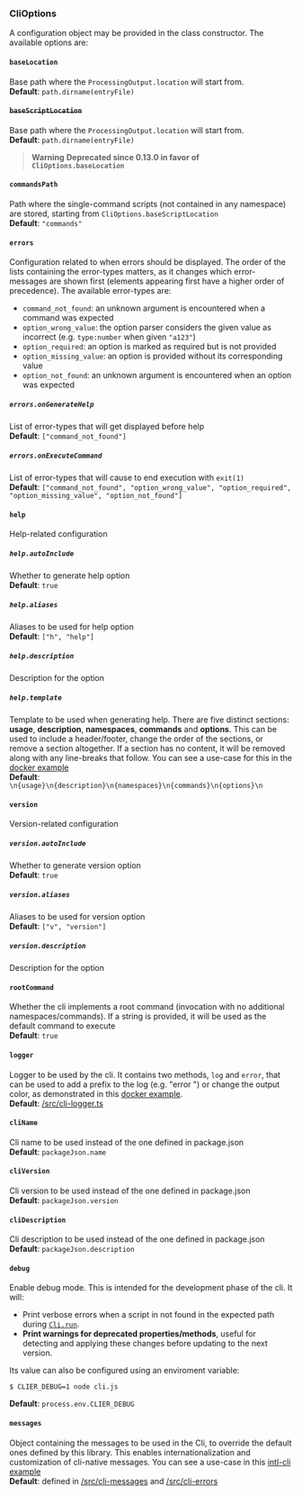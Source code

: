 ### CliOptions

A configuration object may be provided in the class constructor. The available options are:

#### `baseLocation`
Base path where the `ProcessingOutput.location` will start from.</br>
**Default**: `path.dirname(entryFile)`

#### ~~`baseScriptLocation`~~
Base path where the `ProcessingOutput.location` will start from.</br>
**Default**: `path.dirname(entryFile)`
> **Warning**
> **Deprecated since 0.13.0 in favor of `CliOptions.baseLocation`**

#### `commandsPath`
Path where the single-command scripts (not contained in any namespace) are stored, starting from `CliOptions.baseScriptLocation`</br>
**Default**: `"commands"`

#### `errors`
Configuration related to when errors should be displayed. The order of the lists containing the error-types matters, as it changes which error-messages are shown first (elements appearing first have a higher order of precedence).
The available error-types are:
- `command_not_found`: an unknown argument is encountered when a command was expected
- `option_wrong_value`: the option parser considers the given value as incorrect (e.g. `type:number` when given `"a123"`)
- `option_required`: an option is marked as required but is not provided
- `option_missing_value`: an option is provided without its corresponding value
- `option_not_found`: an unknown argument is encountered when an option was expected

##### `errors.onGenerateHelp`
List of error-types that will get displayed before help</br>
**Default**: `["command_not_found"]`
##### `errors.onExecuteCommand`
List of error-types that will cause to end execution with `exit(1)` </br>
**Default**: `["command_not_found", "option_wrong_value", "option_required", "option_missing_value", "option_not_found"]`

#### `help`
Help-related configuration
##### `help.autoInclude`
Whether to generate help option</br>
**Default**: `true`
##### `help.aliases`
Aliases to be used for help option</br>
**Default**: `["h", "help"]`
##### `help.description`
Description for the option
##### `help.template`
Template to be used when generating help. There are five distinct sections: **usage**, **description**, **namespaces**, **commands** and **options**. This can be used to include a header/footer, change the order of the sections, or remove a section altogether. If a section has no content, it will be removed along with any line-breaks that follow. You can see a use-case for this in the [docker example](/examples/docker/docker.js#L130)</br>
**Default**: `\n{usage}\n{description}\n{namespaces}\n{commands}\n{options}\n`

#### `version`
Version-related configuration
##### `version.autoInclude`
Whether to generate version option</br>
**Default**: `true`
##### `version.aliases`
Aliases to be used for version option</br>
**Default**: `["v", "version"]`
##### `version.description`
Description for the option

#### `rootCommand`
Whether the cli implements a root command (invocation with no additional namespaces/commands).
If a string is provided, it will be used as the default command to execute </br>
**Default**: `true`

#### `logger`
Logger to be used by the cli. It contains two methods, `log` and `error`, that can be used to add a prefix to the log (e.g. "error ") or change the output color, as demonstrated in this [docker example](/examples/docker/docker.js#L133).</br>
**Default**: [/src/cli-logger.ts](/src/cli-logger.ts)

#### `cliName`
Cli name to be used instead of the one defined in package.json</br>
**Default**: `packageJson.name`

#### `cliVersion`
Cli version to be used instead of the one defined in package.json</br>
**Default**: `packageJson.version`

#### `cliDescription`
Cli description to be used instead of the one defined in package.json</br>
**Default**: `packageJson.description`

#### `debug`
Enable debug mode. This is intended for the development phase of the cli. It will:
- Print verbose errors when a script in not found in the expected path during [`Cli.run`](/docs/api.md#runargs).
- **Print warnings for deprecated properties/methods**, useful for detecting and applying these changes before updating to the next version.

Its value can also be configured using an enviroment variable:
```shell
$ CLIER_DEBUG=1 node cli.js
```

**Default**: `process.env.CLIER_DEBUG`

#### `messages`
Object containing the messages to be used in the Cli, to override the default ones defined by this library. This enables internationalization and customization of cli-native messages. You can see a use-case in this [intl-cli example](/examples/intl-cli)</br>
**Default**: defined in [/src/cli-messages](/src/cli-messages.ts) and [/src/cli-errors](/src/cli-errors.ts)

